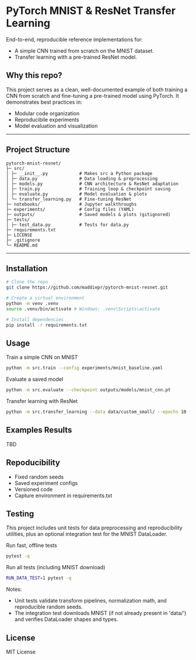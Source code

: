 # PyTorch MNIST & ResNet Transfer Learning

End-to-end, reproducible reference implementations for:
- A simple CNN trained from scratch on the MNIST dataset.
- Transfer learning with a pre-trained ResNet model.

## Why this repo?
This project serves as a clean, well-documented example of both training a CNN from scratch and fine-tuning a pre-trained model using PyTorch. It demonstrates best practices in:
- Modular code organization
- Reproducibile experiments
- Model evaluation and visualization

---

## Project Structure

```
pytorch-mnist-resnet/
├─ src/
│ ├─ __init__.py            # Makes src a Python package
│ ├─ data.py                # Data loading & preprocessing
│ ├─ models.py              # CNN architecture & ResNet adaptation
│ ├─ train.py               # Training loop & checkpoint saving
│ ├─ evaluate.py            # Model evaluation & plots
│ └─ transfer_learning.py   # Fine-tuning ResNet
├─ notebooks/               # Jupyter walkthroughs
├─ experiments/             # Config files (YAML)
├─ outputs/                 # Saved models & plots (gitignored)
├─ tests/
│ ├─ test_data.py           # Tests for data.py
├─ requirements.txt
├─ LICENSE 
├─ .gitignore
└─ README.md
```

---

## Installation
```bash
# Clone the repo
git clone https://github.com/maddiepr/pytorch-mnist-resnet.git

# Create a virtual environment
python -m venv .venv
source .venv/bin/activate # Windows: .venv\Scripts\activate

# Install dependencies
pip install -r requirements.txt
```

## Usage

Train a simple CNN on MNIST

```bash
python -m src.train --config experiments/mnist_baseline.yaml
```

Evaluate a saved model
```bash
python -m src.evaluate --checkpoint outputs/models/mnist_cnn.pt
```

Transfer learning with ResNet
```bash
python -m src.transfer_learning --data data/custom_small/ --epochs 10 --freeze-backbone true
```

## Examples Results

TBD

## Repoducibility
- Fixed random seeds
- Saved experiment configs
- Versioned code
- Capture environment in requirements.txt

## Testing
This project includes unit tests for data preprocessing and reproducibility utilities, plus an optional integration test for the MNIST DataLoader.

Run fast, offline tests
```bash
pytest -q
```

Run all tests (including MNIST download)
```bash
RUN_DATA_TEST=1 pytest -q
```

Notes:
- Unit tests validate transform pipelines, normalization math, and reproducible random seeds.
- The integration test downloads MNIST (if not already present in 'data/') and verifies DataLoader shapes and types.

## License
MIT License
